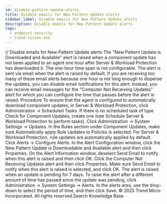 ```yaml
---
id: disable-pattern-update-alerts
title: Disable emails for New Pattern Update alerts
sidebar_label: Disable emails for New Pattern Update alerts
description: Disable emails for New Pattern Update alerts
tags:
  - endpoint-security
  - trend-vision-one
---
```


/*<![CDATA[*/ $('#title').html($('meta[name=map-description]').attr('content')); /*]]>*/ Disable emails for New Pattern Update alerts The "New Pattern Update is Downloaded and Available" alert is raised when a component update has not been applied to an agent one hour after Server & Workload Protection has downloaded it. The one-hour time span is not configurable. The alert is sent via email when the alert is raised by default. If you are receiving too many of these email alerts because one hour is not long enough to disperse the updates, you can disable email notifications for this alert. Instead, you can receive email messages for the "Computer Not Receiving Updates" alert for which you can configure the time that passes before the alert is raised. Procedure To ensure that the agent is configured to automatically download component updates, in Server & Workload Protection, click Administration → Scheduled Tasks. If there is no scheduled task of type Check for Component Updates, create one (see Schedule Server & Workload Protection to perform tasks). Click Administration → System Settings → Updates. In the Rules section under Component Updates, make sure Automatically apply Rule Updates to Policies is selected. For Server & Workload Protection, rule updates are automatically applied by default. Click Alerts → Configure Alerts. In the Alert Configuration window, click the New Pattern Update is Downloadable and Available alert and then click Properties. On the Alert Information window, deselect Send Email to notify when this alert is raised and then click OK. Click the Computer Not Receiving Updates alert and then click Properties. Make sure Send Email to notify when this alert is raised is selected, and click OK. The alert is raised when an update is pending for 7 days. To raise the alert after a different amount of time has passed since the update was pending, click Administration → System Settings → Alerts. In the alerts area, use the drop-down to select the period of time, and then click Save. © 2025 Trend Micro Incorporated. All rights reserved.Search Knowledge Base